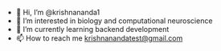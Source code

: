 - 👋 Hi, I’m @krishnananda1
- 👀 I’m interested in biology and computational neuroscience
- 🌱 I’m currently learning backend development
- 📫 How to reach me krishnanandatest@gmail.com

<!---
- 💞️ I’m looking to collaborate on ...
krishnananda1/krishnananda1 is a ✨ special ✨ repository because its `README.md` (this file) appears on your GitHub profile.
You can click the Preview link to take a look at your changes.
--->
